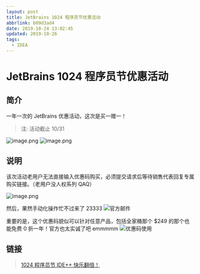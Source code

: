 ```yaml
---
layout: post
title: JetBrains 1024 程序员节优惠活动
abbrlink: b09d3ad4
date: 2019-10-24 13:02:45
updated: 2019-10-26
tags:
  - IDEA
---
```


# JetBrains 1024 程序员节优惠活动

## 简介

一年一次的 JetBrains 优惠活动，这次是买一赠一！

> 注: 活动截止 10/31

![image.png](https://i.loli.net/2019/10/24/b5AgNHKUhFmZ3xz.png)
![image.png](https://i.loli.net/2019/10/24/DVdJPEtZjwpQbiG.png)

## 说明

该次活动老用户无法直接输入优惠码购买，必须提交请求后等待销售代表回复专属购买链接。（老用户没人权系列 QAQ）

![image.png](https://i.loli.net/2019/10/24/gAKEG28p5erO4iM.png)

然后，果然手动化操作忙不过来了 23333
![官方邮件](https://img.rxliuli.com/20191026114627.png)

重要的是，这个优惠码貌似可以针对任意产品，包括全家桶那个 \$249 的那个也能免费 0 折一年！官方也太实诚了吧 emmmmm
![优惠码使用](https://img.rxliuli.com/20191026115028.png)

## 链接

> [1024 程序员节 IDE++ 快乐翻倍！](https://www.jetbrains.com/zh-cn/lp/programmers-day/?tdsourcetag=s_pcqq_aiomsg)
